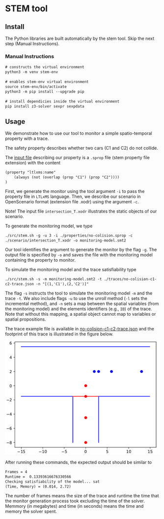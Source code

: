 
# STEM tool

## Install

The Python libraries are built automatically by the stem tool. Skip the next step (Manual Instructions).

### Manual Instructions
```
# constructs the virtual environment
python3 -m venv stem-env

# enables stem-env virtual environment
source stem-env/bin/activate
python3 -m pip install --upgrade pip

# install dependicies inside the virtual environment
pip install z3-solver sexpr sexpdata
```

## Usage

We demonstrate how to use our tool to monitor a simple spatio-temporal property with a trace.

The safety property describes whether two cars (C1 and C2) do not collide.

The [input file](properties/no-colision.sprop) describing our property is a `.sprop` file (stem property file extension) with the content
```
(property "ltlxms:name"
    (always (not (overlap (prop "C1") (prop "C2"))))
)
```

First, we generate the monitor using the tool argument `-i` to pass the property file in `LTLxMS` language.
Then, we describe our scenario in OpenScenario format (extension file .xodr) using the argument `-c`.

Note! The input file `intersection_T.xodr` illustrates the static objects of our scenario.

To generate the monitoring model, we type
```
./src/stem.sh -g -u 3 -i ./properties/no-colision.sprop -c ./scenario/intersection_T.xodr -o monitoring-model.smt2
```

Our tool identifies the argument to generate the monitor by the flag `-g`. The output file is specified by `-o` and saves the file with the monitoring model containing the property to monitor.

To simulate the monitoring model and the trace satisfiability type
```
./src/stem.sh -s -m monitoring-model.smt2 -t ./traces/no-colision-c1-c2-trace.json -n "[(1,'C1'),(2,'C2')]"
```

The flag `-s` instructs the tool to simulate the monitoring model `-m` and the trace `-t`.
We also include flags `-u` to use the unroll method (`-l` sets the incremental method), and `-n` sets a map between the spatial variables (from the monitoring model) and the elements identifiers (e.g., `ID`) of the trace. Note that without this mapping, a spatial object cannot map to variables or spatial propositions.

The trace example file is available in [no-colision-c1-c2-trace.json](traces/no-colision-c1-c2-trace.json) and the footprint of this trace is illustrated in the figure below.

![image](img/test_empirical_trace_plot.png)

After running these commands, the expected output should be similar to

```
Frames = 4
Runtime =  0.13393616676330566
Checking satisfiability of the model... sat
(Time, Memory) = (0.014, 2.72)
```

The number of frames means the size of the trace and runtime the time that the monitor generation process took excluding the time of the solver. Memmory (in megabytes) and time (in seconds) means the time and memory the solver spent.
